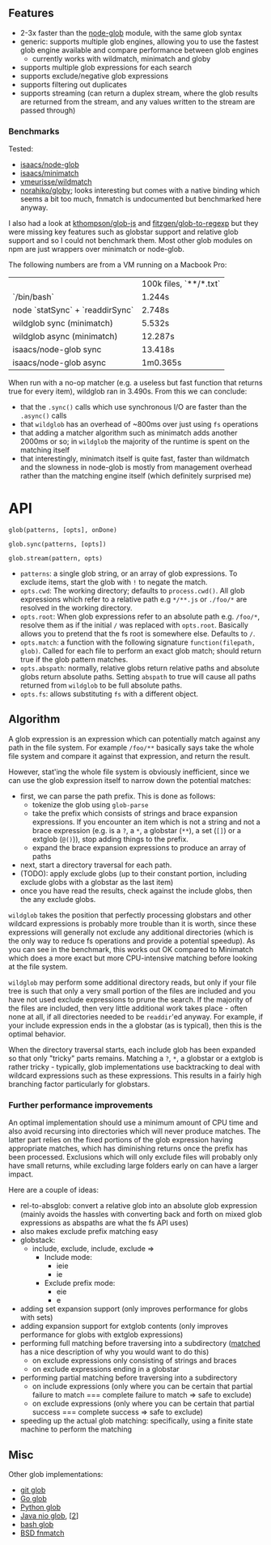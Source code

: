 
## Features

- 2-3x faster than the [node-glob](https://github.com/isaacs/node-glob) module, with the same glob syntax
- generic: supports multiple glob engines, allowing you to use the fastest glob engine available and compare performance between glob engines
  - currently works with wildmatch, minimatch and globy
- supports multiple glob expressions for each search
- supports exclude/negative glob expressions
- supports filtering out duplicates
- supports streaming (can return a duplex stream, where the glob results are returned from the stream, and any values written to the stream are passed through)

### Benchmarks

Tested:

- [isaacs/node-glob](https://github.com/isaacs/node-glob)
- [isaacs/minimatch](https://github.com/isaacs/minimatch)
- [vmeurisse/wildmatch](https://github.com/vmeurisse/wildmatch)
- [norahiko/globy](https://github.com/norahiko/globy); looks interesting but comes with a native binding which seems a bit too much, fnmatch is undocumented but benchmarked here anyway.

I also had a look at [kthompson/glob-js](https://github.com/kthompson/glob-js) and [fitzgen/glob-to-regexp](https://github.com/fitzgen/glob-to-regexp/) but they were missing key features such as globstar support and relative glob support and so I could not benchmark them. Most other glob modules on npm are just wrappers over minimatch or node-glob.

The following numbers are from a VM running on a Macbook Pro:

<table>
  <tr>
    <td></td>
    <td>100k files, `**/*.txt`</td>
  </tr>
  <tr>
    <td>`/bin/bash`</td>
    <td>1.244s</td>
  </tr>
  <tr>
    <td>node `statSync` + `readdirSync`</td>
    <td>2.748s</td>
  </tr>
  <tr>
    <td>wildglob sync (minimatch)</td>
    <td>5.532s</td>
  </tr>
  <tr>
    <td>wildglob async (minimatch)</td>
    <td>12.287s</td>
  </tr>
  <tr>
    <td>isaacs/node-glob sync</td>
    <td>13.418s</td>
  </tr>
  <tr>
    <td>isaacs/node-glob async</td>
    <td>1m0.365s</td>
  </tr>
</table>

When run with a no-op matcher (e.g. a useless but fast function that returns true for every item), wildglob ran in 3.490s. From this we can conclude:

- that the `.sync()` calls which use synchronous I/O are faster than the `.async()` calls
- that `wildglob` has an overhead of ~800ms over just using `fs` operations
- that adding a matcher algorithm such as minimatch adds another 2000ms or so; in `wildglob` the majority of the runtime is spent on the matching itself
- that interestingly, minimatch itself is quite fast, faster than wildmatch and the slowness in node-glob is mostly from management overhead rather than the matching engine itself (which definitely surprised me)

# API

`glob(patterns, [opts], onDone)`

`glob.sync(patterns, [opts])`

`glob.stream(pattern, opts)`

- `patterns`: a single glob string, or an array of glob expressions. To exclude items, start the glob with `!` to negate the match.
- `opts.cwd`: The working directory; defaults to `process.cwd()`. All glob expressions which refer to a relative path e.g `*/**.js` or `./foo/*` are resolved in the working directory.
- `opts.root`: When glob expressions refer to an absolute path e.g. `/foo/*`, resolve them as if the initial `/` was replaced with `opts.root`. Basically allows you to pretend that the fs root is somewhere else. Defaults to `/`.
- `opts.match`: a function with the following signature `function(filepath, glob)`. Called for each file to perform an exact glob match; should return true if the glob pattern matches.
- `opts.abspath`: normally, relative globs return relative paths and absolute globs return absolute paths. Setting `abspath` to true will cause all paths returned from `wildglob` to be full absolute paths.
- `opts.fs`: allows substituting `fs` with a different object.

## Algorithm

A glob expression is an expression which can potentially match against any path in the file system. For example `/foo/**` basically says take the whole file system and compare it against that expression, and return the result.

However, stat'ing the whole file system is obviously inefficient, since we can use the glob expression itself to narrow down the potential matches:

- first, we can parse the path prefix. This is done as follows:
  - tokenize the glob using `glob-parse`
  - take the prefix which consists of strings and brace expansion expressions. If you encounter an item which is not a string and not a brace expression (e.g. is a `?`, a `*`, a globstar (`**`), a set (`[]`) or a extglob (`@()`)), stop adding things to the prefix.
  - expand the brace expansion expressions to produce an array of paths
- next, start a directory traversal for each path.
- (TODO): apply exclude globs (up to their constant portion, including exclude globs with a globstar as the last item)
- once you have read the results, check against the include globs, then the any exclude globs.

`wildglob` takes the position that perfectly processing globstars and other wildcard expressions is probably more trouble than it is worth, since these expressions will generally not exclude any additional directories (which is the only way to reduce fs operations and provide a potential speedup). As you can see in the benchmark, this works out OK compared to Minimatch which does a more exact but more CPU-intensive matching before looking at the file system.

`wildglob` may perform some additional directory reads, but only if your file tree is such that only a very small portion of the files are included and you have not used exclude expressions to prune the search. If the majority of the files are included, then very little additional work takes place - often none at all, if all directories needed to be `readdir`'ed anyway. For example, if your include expression ends in the a globstar (as is typical), then this is the optimal behavior.

When the directory traversal starts, each include glob has been expanded so that only "tricky" parts remains. Matching a `?`, `*`, a globstar or a extglob is rather tricky - typically, glob implementations use backtracking to deal with wildcard expressions such as these expressions. This results in a fairly high branching factor particularly for globstars.

### Further performance improvements

An optimal implementation should use a minimum amount of CPU time and also avoid recursing into directories which will never produce matches. The latter part relies on the fixed portions of the glob expression having appropriate matches, which has diminishing returns once the prefix has been processed. Exclusions which will only exclude files will probably only have small returns, while excluding large folders early on can have a larger impact.

Here are a couple of ideas:

- rel-to-absglob: convert a relative glob into an absolute glob expression (mainly avoids the hassles with converting back and forth on mixed glob expressions as abspaths are what the fs API uses)
- also makes exclude prefix matching easy
- globstack:
  - include, exclude, include, exclude =>
    - Include mode:
      - ieie
      - ie
    - Exclude prefix mode:
      - eie
      - e
- adding set expansion support (only improves performance for globs with sets)
- adding expansion support for extglob contents (only improves performance for globs with extglob expressions)
- performing full matching before traversing into a subdirectory ([matched](https://github.com/jonschlinkert/matched) has a nice description of why you would want to do this)
  - on exclude expressions only consisting of strings and braces
  - on exclude expressions ending in a globstar
- performing partial matching before traversing into a subdirectory
  - on include expressions (only where you can be certain that partial failure to match === complete failure to match => safe to exclude)
  - on exclude expressions (only where you can be certain that partial success === complete success => safe to exclude)
- speeding up the actual glob matching: specifically, using a finite state machine to perform the matching

## Misc

Other glob implementations:

- [git glob](https://github.com/git/git/blob/master/wildmatch.c)
- [Go glob](http://golang.org/src/pkg/path/filepath/match.go?s=5450:5505#L221)
- [Python glob](http://hg.python.org/cpython/file/2.7/Lib/fnmatch.py)
- [Java nio glob](http://grepcode.com/file/repository.grepcode.com/java/root/jdk/openjdk/7-b147/sun/nio/fs/Globs.java), [[2](https://github.com/rtyley/globs-for-java/blob/master/src/main/java/com/madgag/globs/openjdk/Globs.java)]
- [bash glob](http://git.savannah.gnu.org/cgit/bash.git/tree/lib/glob/glob.c)
- [BSD fnmatch](http://web.mit.edu/freebsd/csup/fnmatch.c)
